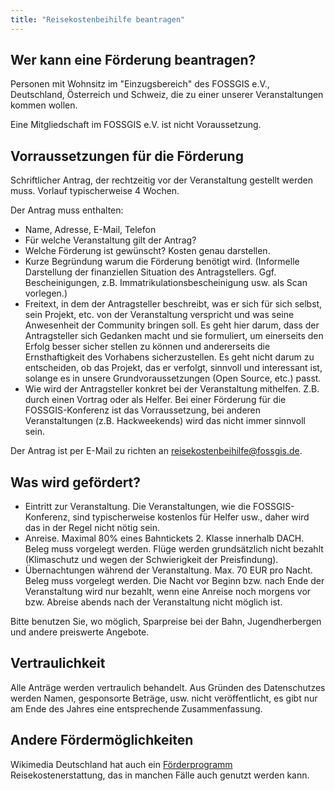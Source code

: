 ```yaml
---
title: "Reisekostenbeihilfe beantragen"
---
```


## Wer kann eine Förderung beantragen?

Personen mit Wohnsitz im "Einzugsbereich" des FOSSGIS e.V., Deutschland,
Österreich und Schweiz, die zu einer unserer Veranstaltungen kommen wollen.

Eine Mitgliedschaft im FOSSGIS e.V. ist nicht Voraussetzung.

## Vorraussetzungen für die Förderung

Schriftlicher Antrag, der rechtzeitig vor der Veranstaltung gestellt werden
muss. Vorlauf typischerweise 4 Wochen.

Der Antrag muss enthalten:

* Name, Adresse, E-Mail, Telefon
* Für welche Veranstaltung gilt der Antrag?
* Welche Förderung ist gewünscht? Kosten genau darstellen.
* Kurze Begründung warum die Förderung benötigt wird. (Informelle Darstellung
  der finanziellen Situation des Antragstellers. Ggf. Bescheinigungen,
  z.B. Immatrikulationsbescheinigung usw. als Scan vorlegen.)
* Freitext, in dem der Antragsteller beschreibt, was er sich für sich selbst,
  sein Projekt, etc. von der Veranstaltung verspricht und was seine Anwesenheit
  der Community bringen soll. Es geht hier darum, dass der Antragsteller sich
  Gedanken macht und sie formuliert, um einerseits den Erfolg besser sicher
  stellen zu können und andererseits die Ernsthaftigkeit des Vorhabens
  sicherzustellen. Es geht nicht darum zu entscheiden, ob das Projekt,
  das er verfolgt, sinnvoll und interessant ist, solange es in unsere
  Grundvoraussetzungen (Open Source, etc.) passt.
* Wie wird der Antragsteller konkret bei der Veranstaltung mithelfen. Z.B.
  durch einen Vortrag oder als Helfer. Bei einer Förderung für die
  FOSSGIS-Konferenz ist das Vorraussetzung, bei anderen Veranstaltungen
  (z.B. Hackweekends) wird das nicht immer sinnvoll sein.

Der Antrag ist per E-Mail zu richten an
[reisekostenbeihilfe@fossgis.de](reisekostenbeihilfe@fossgis.de).

## Was wird gefördert?

* Eintritt zur Veranstaltung. Die Veranstaltungen, wie die FOSSGIS-Konferenz,
  sind typischerweise kostenlos für Helfer usw., daher wird das in der Regel
  nicht nötig sein.
* Anreise. Maximal 80% eines Bahntickets 2. Klasse innerhalb DACH.
  Beleg muss vorgelegt werden. Flüge werden grundsätzlich nicht bezahlt
  (Klimaschutz und wegen der Schwierigkeit der Preisfindung).
* Übernachtungen während der Veranstaltung. Max. 70 EUR pro Nacht.
  Beleg muss vorgelegt werden. Die Nacht vor Beginn bzw. nach Ende der
  Veranstaltung wird nur bezahlt, wenn eine Anreise noch morgens vor
  bzw. Abreise abends nach der Veranstaltung nicht möglich ist.

Bitte benutzen Sie, wo möglich, Sparpreise bei der Bahn, Jugendherbergen
und andere preiswerte Angebote.

## Vertraulichkeit

Alle Anträge werden vertraulich behandelt. Aus Gründen des Datenschutzes
werden Namen, gesponsorte Beträge, usw. nicht veröffentlicht, es gibt nur
am Ende des Jahres eine entsprechende Zusammenfassung.

## Andere Fördermöglichkeiten

Wikimedia Deutschland hat auch ein [Förderprogramm](https://de.wikipedia.org/wiki/Wikipedia:F%C3%B6rderung/Reisekostenerstattungen)
Reisekostenerstattung, das in manchen Fälle auch genutzt werden kann.


